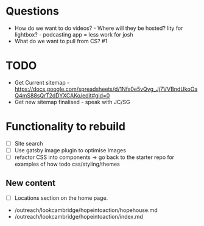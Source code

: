 # Questions

- How do we want to do videos? - Where will they be hosted? lity for lightbox? - podcasting app = less work for josh
- What do we want to pull from CS? #1

# TODO

- Get Current sitemap - https://docs.google.com/spreadsheets/d/1Nfs0e5vQvg_Jj7VVBndUkoOaQ4mS88sQrT2dDYXCAKo/edit#gid=0
- Get new sitemap finalised - speak with JC/SG

# Functionality to rebuild

- [ ] Site search
- [ ] Use gatsby image plugin to optimise Images
- [ ] refactor CSS into components -> go back to the starter repo for examples of how todo css/styling/themes

## New content

- [ ] Locations section on the home page.
- /outreach/lookcambridge/hopeintoaction/hopehouse.md
- /outreach/lookcambridge/hopeintoaction/index.md
